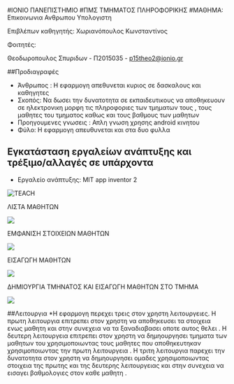 #ΙΟΝΙΟ ΠΑΝΕΠΙΣΤΗΜΙΟ 
#ΠΜΣ ΤΜΗΜΑΤΟΣ ΠΛΗΡΟΦΟΡΙΚΗΣ 
#ΜΑΘΗΜΑ:  Επικοινωνια Ανθρωπου Υπολογιστη
 
Επιβλέπων καθηγητής: Χωριανόπουλος Κωνσταντίνος 

Φοιτητές: 

Θεοδωροπουλος Σπυριδων  - Π2015035 - p15theo2@ionio.gr 


##Προδιαγραφές

* Άνθρωπος : Η εφαρμογη απεθυνεται κυριος σε δασκαλους και καθηγητες
* Σκοπός: Να δωσει την δυνατοτητα σε εκπαιδευτικους να αποθηκευουν σε ηλεκτρονικη μορφη τις πληροφοριες των τμηματων τους , τους μαθητες   του τμηματος καθως και τους βαθμους των μαθητων 
* Προηγουμενες γνωσεις : Απλη γνωση χρησης android κινητου
* Φύλο: Η εφαρμογη απευθυνεται και στα δυο φυλλα

## Εγκατάσταση εργαλείων ανάπτυξης και τρέξιμο/αλλαγές σε υπάρχοντα

*	Εργαλείο ανάπτυξης: MIT app inventor 2



![TEACH](screen1.png)


ΛΙΣΤΑ ΜΑΘΗΤΩΝ


![](screen2.png)


ΕΜΦΑΝΙΣΗ ΣΤΟΙΧΕΙΩΝ ΜΑΘΗΤΩΝ

![](Screen3.png)


ΕΙΣΑΓΩΓΗ ΜΑΘΗΤΩΝ



![](screen4.png)


ΔΗΜIΟΥΡΓΙΑ ΤΜΗΝΑΤΟΣ ΚΑΙ ΕΙΣΑΓΩΓΗ ΜΑΘΗΤΩΝ ΣΤΟ ΤΜΗΜΑ




![](screen5.png)





##Λειτουργια 
*Η εφαρμογη περεχει τρεις στον χρηστη λειτουργειες. Η πρωτη λειτουργια επιτρεπει στον χρηστη να αποθηκευσει τα στοιχεια ενως μαθητη και στην συνεχεια να τα ξαναδιαβασει οποτε αυτος θελει . Η δευτερη λειτουργεια επιτρεπει στον χρηστη να δημηουργησει τμηματα των μαθητων του χρησιμοποιωντας τους μαθητες που αποθηκευτηκαν χρησιμοποιωντας την πρωτη λειτουργεια . Η τριτη λειτουργια παρεχει την δυνατοτητα στον χρηστη να δημηουργησει ομαδες χρησιμοποιωντας στοιχεια της πρωτης και της δευτερης λειτουργειας και στην συνεχεια να εισαγει βαθμολογιες στον καθε μαθητη   .
